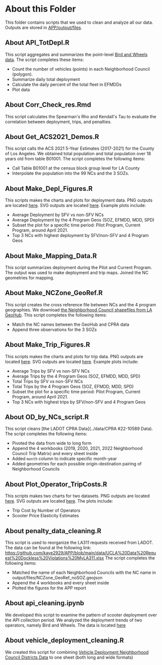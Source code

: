 # About this Folder
This folder contains scripts that we used to clean and analyze all our data. Outputs are stored in [APP/output/files](../output/files).

## About API_TotDepl.R
This script aggregates and summarizes the point-level [Bird and Wheels data](../data/API_scooter_locations).
The script completes these items:
- Count the number of vehicles (points) in each Neighborhood Council (polygon).
- Summarize daily total deployment
- Calculate the daily percent of the total fleet in EFMDDs
- Plot data

## About Corr_Check_res.Rmd
This script calculates the Spearman's Rho and Kendall's Tau to evaluate the correlation between deployment, trips, and penalties.


## About Get_ACS2021_Demos.R
This script calls the ACS 2021 5-Year Estimates (2017-2021) for the County of Los Angeles. We obtained total population and total population over 18 years old from table B01001. 
The script completes the following items:
- Call Table B01001 at the census block group level for LA County
- Interpolate the population into the 99 NCs and the 3 SOZs.


## About Make_Depl_Figures.R
This scripts makes the charts and plots for deployment data. PNG outputs are located [here](../output/plots). SVG outputs are located [here](../output/plots_svg).
Example plots include:
- Average Deployment by SFV vs non-SFV NCs
- Average Deployment by the 4 Program Geos (SOZ, EFMDD, MDD, SPD)
- Subset the plot for a specific time period: Pilot Program, Current Program, around April 2021.
- Top 3 NCs with highest deployment by SFV/non-SFV and 4 Program Geos


## About Make_Mapping_Data.R
This script summarizes deployment during the Pilot and Current Program. The output was used to make deployment and trip maps. Joined the NC geometries for mapping.


## About Make_NCZone_GeoRef.R
This script creates the cross reference file between NCs and the 4 program geographies. We download [the Neighborhood Council shapefiles from LA GeoHub](https://geohub.lacity.org/datasets/lahub::neighborhood-councils-certified/about). 
This script completes the following items:
- Match the NC names between the GeoHub and CPRA data
- Append three observations for the 3 SOZs


## About Make_Trip_Figures.R
This scripts makes the charts and plots for trip data. PNG outputs are located [here](../output/plots). SVG outputs are located [here](../output/plots_svg).
Example plots include:
- Average Trips by SFV vs non-SFV NCs
- Average Trips by the 4 Program Geos (SOZ, EFMDD, MDD, SPD)
- Total Trips by SFV vs non-SFV NCs
- Total Trips by the 4 Program Geos (SOZ, EFMDD, MDD, SPD)
- Subset the plot for a specific time period: Pilot Program, Current Program, around April 2021.
- Top 3 NCs with highest trips by SFV/non-SFV and 4 Program Geos


## About OD_by_NCs_script.R
This script cleans [the LADOT CPRA Data](../data/CPRA #22-10589 Data).
The script completes the following items:
- Pivoted the data from wide to long form
- Append the 4 workbooks (2019, 2020, 2021, 2022 Neighborhood Council Trip Matrix) and every sheet inside 
- Added `month` column to indicate specific month-year
- Added geometries for each possible origin-destination pairing of Neighborhood Councils 


## About Plot_Operator_TripCosts.R
This scripts makes two charts for two datasets. PNG outputs are located [here](../output/plots). SVG outputs are located [here](../output/plots_svg).
The plots include:
- Trip Cost by Number of Operators
- Scooter Price Elasticity Estimates


## About penalty_data_cleaning.R
This script is used to reorganize the LA311 requests received from LADOT. The data can be found at the following link:
https://github.com/kaye2929/APP/blob/main/data/UCLA%20Data%20Request%20Dockless%20Violations%20MyLA311.xlsx
The script completes the following items:
- Matched the name of each Neighborhood Councils with the NC name in output/files/NCZone_GeoRef_noSOZ.geojson 
- Append the 4 workbooks and every sheet inside 
- Plotted the figures for the APP report


## About api_cleaning.ipynb
We developed this script to examine the pattern of scooter deployment over the API collection period. We analyzed the deployment trends of two operators, namely Bird and Wheels. The data is located [here](../data/API_scooter_locations)


## About vehicle_deployment_cleaning.R
We created this script for combining [Vehicle Deployment Neighborhood Council Districts Data](https://github.com/kaye2929/APP/blob/main/data/CPRA%20%2322-10589%20Data/Vehicle%20Deployment.%20Neighborhood%20Council%20Districts.xlsx) to one sheet (both long and wide formats)

